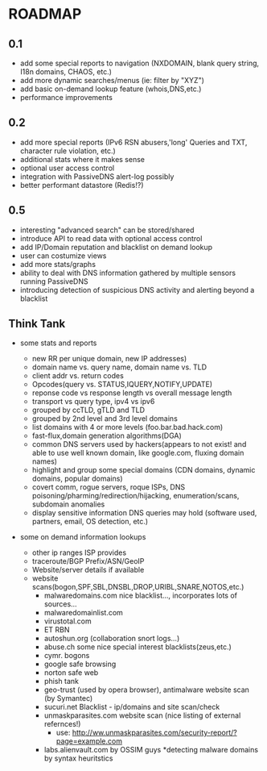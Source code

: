 # ROADMAP

## 0.1 
- add some special reports to navigation (NXDOMAIN, blank query string, I18n domains, CHAOS, etc.)
- add more dynamic searches/menus (ie: filter by "XYZ")
- add basic on-demand lookup feature (whois,DNS,etc.)
- performance improvements

## 0.2
- add more special reports (IPv6 RSN abusers,'long' Queries and TXT, character rule violation, etc.)
- additional stats where it makes sense
- optional user access control
- integration with PassiveDNS alert-log possibly
- better performant datastore (Redis!?)

## 0.5 
- interesting "advanced search" can be stored/shared
- introduce API to read data with optional access control
- add IP/Domain reputation and blacklist on demand lookup
- user can costumize views
- add more stats/graphs
- ability to deal with DNS information gathered by multiple sensors running PassiveDNS
- introducing detection of suspicious DNS activity and alerting beyond a blacklist

## Think Tank
- some stats and reports
  * new RR per unique domain, new IP addresses)
  * domain name vs. query name, domain name vs. TLD
  * client addr vs. return codes
  * Opcodes(query vs. STATUS,IQUERY,NOTIFY,UPDATE)
  * reponse code vs response length vs overall message length
  * transport vs query type, ipv4 vs ipv6
  * grouped by ccTLD, gTLD and TLD
  * grouped by 2nd level and 3rd level domains
  * list domains with 4 or more levels (foo.bar.bad.hack.com) 
  * fast-flux,domain generation algorithms(DGA)
  * common DNS servers used by hackers(appears to not exist! and able to use well known domain, like google.com, fluxing domain names)
  * highlight and group some special domains (CDN domains, dynamic domains, popular domains)
  * covert comm, rogue servers, roque ISPs, DNS poisoning/pharming/redirection/hijacking, enumeration/scans, subdomain anomalies
  * display sensitive information DNS queries may hold (software used, partners, email, OS detection, etc.)

- some on demand information lookups
  * other ip ranges ISP provides
  * traceroute/BGP Prefix/ASN/GeoIP
  * Website/server details if available
  * website scans(bogon,SPF,SBL,DNSBL,DROP,URIBL,SNARE,NOTOS,etc.)
    * malwaredomains.com nice blacklist..., incorporates lots of sources...
    * malwaredomainlist.com
    * virustotal.com
    * ET RBN
    * autoshun.org (collaboration snort logs...)
    * abuse.ch some nice special interest blacklists(zeus,etc.)
    * cymr. bogons
    * google safe browsing
    * norton safe web
    * phish tank
    * geo-trust (used by opera browser), antimalware website scan (by Symantec)
    * sucuri.net Blacklist - ip/domains and site scan/check
    * unmaskparasites.com website scan (nice listing of external refernces!)
      * use: http://ww.unmaskparasites.com/security-report/?page=example.com
    * labs.alienvault.com by OSSIM guys *detecting malware domains by syntax heuritstics

